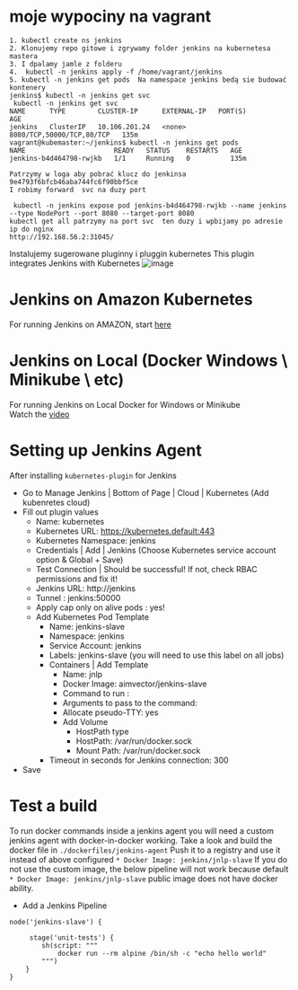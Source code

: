 # moje wypociny na vagrant 
	1. kubectl create ns jenkins
	2. Klonujemy repo gitowe i zgrywamy folder jenkins na kubernetesa mastera
	3. I dpalamy jamle z folderu 
	4.  kubectl -n jenkins apply -f /home/vagrant/jenkins
	5. kubectl -n jenkins get pods	Na namespace jenkins bedą sie budować kontenery
	jenkins$ kubectl -n jenkins get svc	
	 kubectl -n jenkins get svc
	NAME      TYPE        CLUSTER-IP      EXTERNAL-IP   PORT(S)                     AGE
	jenkins   ClusterIP   10.106.201.24   <none>        8080/TCP,50000/TCP,80/TCP   135m
	vagrant@kubemaster:~/jenkins$ kubectl -n jenkins get pods
	NAME                      READY   STATUS    RESTARTS   AGE
	jenkins-b4d464798-rwjkb   1/1     Running   0          135m
	
	Patrzymy w loga aby pobrać klucz do jenkinsa
	9e4793f6bfcb46aba744fc6f90bbf5ce
	I robimy forward  svc na duzy port 
	
	 kubectl -n jenkins expose pod jenkins-b4d464798-rwjkb --name jenkins --type NodePort --port 8080 --target-port 8080
	kubectl get all patrzymy na port svc  ten duzy i wpbijamy po adresie ip do nginx
	http://192.168.56.2:31045/
	
Instalujemy sugerowane pluginny i pluggin kubernetes This plugin integrates Jenkins with Kubernetes
![image](https://user-images.githubusercontent.com/25319617/168824358-22829257-0819-49f1-874c-0603be6b5635.png)




# Jenkins on Amazon Kubernetes

For running Jenkins on AMAZON, start [here](./amazon-eks/readme.md)

# Jenkins on Local (Docker Windows \ Minikube \ etc)

For running Jenkins on Local Docker for Windows or Minikube <br/>
Watch the [video](https://youtu.be/eRWIJGF3Y2g)

# Setting up Jenkins Agent

After installing `kubernetes-plugin` for Jenkins
* Go to Manage Jenkins | Bottom of Page | Cloud | Kubernetes (Add kubenretes cloud)
* Fill out plugin values
    * Name: kubernetes
    * Kubernetes URL: https://kubernetes.default:443
    * Kubernetes Namespace: jenkins
    * Credentials | Add | Jenkins (Choose Kubernetes service account option & Global + Save)
    * Test Connection | Should be successful! If not, check RBAC permissions and fix it!
    * Jenkins URL: http://jenkins
    * Tunnel : jenkins:50000
    * Apply cap only on alive pods : yes!
    * Add Kubernetes Pod Template
        * Name: jenkins-slave
        * Namespace: jenkins
        * Service Account: jenkins
        * Labels: jenkins-slave (you will need to use this label on all jobs)
        * Containers | Add Template
            * Name: jnlp
            * Docker Image: aimvector/jenkins-slave
            * Command to run : <Make this blank>
            * Arguments to pass to the command: <Make this blank>
            * Allocate pseudo-TTY: yes
            * Add Volume
                * HostPath type
                * HostPath: /var/run/docker.sock
                * Mount Path: /var/run/docker.sock
        * Timeout in seconds for Jenkins connection: 300
* Save

# Test a build

To run docker commands inside a jenkins agent you will need a custom jenkins agent with docker-in-docker working.
Take a look and build the docker file in `./dockerfiles/jenkins-agent`
Push it to a registry and use it instead of above configured `* Docker Image: jenkins/jnlp-slave`
If you do not use the custom image, the below pipeline will not work because default `* Docker Image: jenkins/jnlp-slave` public image does not have docker ability.

* Add a Jenkins Pipeline

```
node('jenkins-slave') {
    
     stage('unit-tests') {
        sh(script: """
            docker run --rm alpine /bin/sh -c "echo hello world"
        """)
    }
}
```
